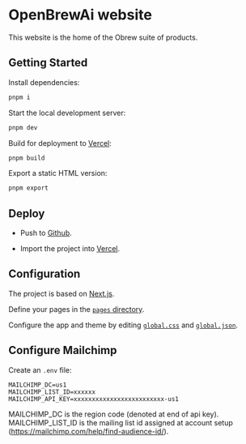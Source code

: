 # OpenBrewAi website

This website is the home of the Obrew suite of products.

## Getting Started

Install dependencies:

```sh
pnpm i
```

Start the local development server:

```sh
pnpm dev
```

Build for deployment to [Vercel](https://vercel.com):

```sh
pnpm build
```

Export a static HTML version:

```sh
pnpm export
```

## Deploy

- Push to [Github](https://github.com).

- Import the project into [Vercel](https://vercel.com).

## Configuration

The project is based on [Next.js](https://nextjs.org).

Define your pages in the [`pages` directory](/blob/main/pages).

Configure the app and theme by editing [`global.css`](/blob/main/global/global.css)
and [`global.json`](/blob/main/global/global.json).

## Configure Mailchimp

Create an `.env` file:

```env
MAILCHIMP_DC=us1
MAILCHIMP_LIST_ID=xxxxxx
MAILCHIMP_API_KEY=xxxxxxxxxxxxxxxxxxxxxxxxx-us1
```

MAILCHIMP_DC is the region code (denoted at end of api key).
MAILCHIMP_LIST_ID is the mailing list id assigned at account setup (https://mailchimp.com/help/find-audience-id/).
